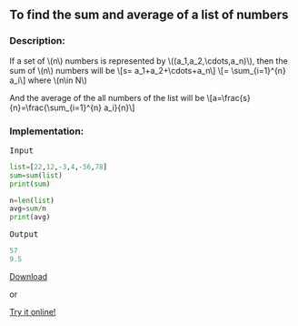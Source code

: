   <script type="text/javascript"
        src="https://cdnjs.cloudflare.com/ajax/libs/mathjax/2.7.0/MathJax.js?config=TeX-AMS_CHTML"></script>


## To find the sum and average of a list of numbers


### Description:

If a set of \\(n\\) numbers is represented by \\((a_1,a_2,\cdots,a_n)\\), then the sum of \\(n\\) numbers will be
\\[s= a_1+a_2+\cdots+a_n\\]
\\[= \sum_{i=1}^{n} a_i\\]
where \\(n\in N\\)

And the average of the all numbers of the list will be
\\[a=\frac{s}{n}=\frac{\sum_{i=1}^{n} a_i}{n}\\]

### Implementation:

<kbd>Input</kbd>

```python
list=[22,12,-3,4,-56,78]
sum=sum(list)
print(sum)

n=len(list)
avg=sum/n
print(avg)
```

<kbd>Output</kbd>

```python
57
9.5
```

[Download](py/sum_and_average.py)

or

[Try it online!](https://tio.run/##K6gsycjPM/7/PyezuMQ22shIx9BIR9dYx0RH19RMx9wilqu4NNcWiDVACjS5Cooy80o0gHxNLq4825zUPKh4Ylk6SJV@HlQFkK/5/z8A "Python 3 – Try It Online")
